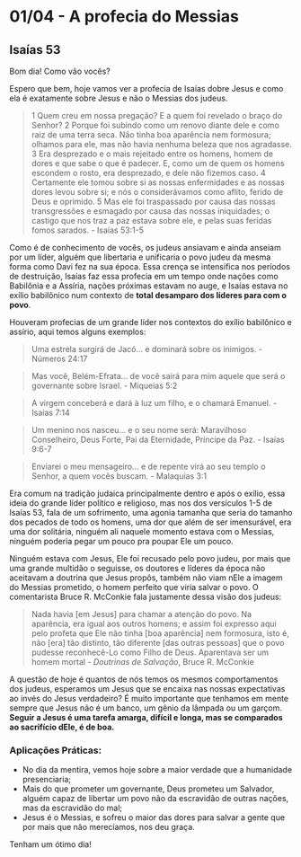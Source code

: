 # 01/04 - A profecia do Messias

## Isaías 53

Bom dia! Como vão vocês? 

Espero que bem, hoje vamos ver a profecia de Isaías dobre Jesus e como ela é exatamente sobre Jesus e não o Messias dos judeus.

> 1 Quem creu em nossa pregação? E a quem foi revelado o braço do Senhor? 2 Porque foi subindo como um renovo diante dele e como raiz de uma terra seca. Não tinha boa aparência nem formosura; olhamos para ele, mas não havia nenhuma beleza que nos agradasse. 3 Era desprezado e o mais rejeitado entre os homens, homem de dores e que sabe o que é padecer. E, como um de quem os homens escondem o rosto, era desprezado, e dele não fizemos caso. 4 Certamente ele tomou sobre si as nossas enfermidades e as nossas dores levou sobre si; e nós o considerávamos como aflito, ferido de Deus e oprimido. 5 Mas ele foi traspassado por causa das nossas transgressões e esmagado por causa das nossas iniquidades; o castigo que nos traz a paz estava sobre ele, e pelas suas feridas fomos sarados. - Isaías 53:1-5
> 

Como é de conhecimento de vocês, os judeus ansiavam e ainda anseiam por um líder, alguém que libertaria e unificaria o povo judeu da mesma forma como Davi fez na sua época. Essa crença se intensifica nos períodos de destruição, Isaías faz essa profecia em um tempo onde nações como Babilônia e a Assíria, nações próximas estavam no auge, e Isaías estava no exílio babilônico num contexto de **total desamparo dos líderes para com o povo**.

Houveram profecias de um grande líder nos contextos do exílio babilônico e assírio, aqui temos alguns exemplos:

> Uma estrela surgirá de Jacó... e dominará sobre os inimigos. - Números 24:17
> 

> Mas você, Belém-Efrata... de você sairá para mim aquele que será o governante sobre Israel. - Miqueias 5:2
> 

> A virgem conceberá e dará à luz um filho, e o chamará Emanuel. - Isaías 7:14
> 

> Um menino nos nasceu... e o seu nome será: Maravilhoso Conselheiro, Deus Forte, Pai da Eternidade, Príncipe da Paz. - Isaías 9:6-7
> 

> Enviarei o meu mensageiro... e de repente virá ao seu templo o Senhor, a quem vocês buscam. - Malaquias 3:1
> 

Era comum na tradição judaica principalmente dentro e após o exílio, essa ideia do grande líder político e religioso, mas nos dos versículos 1-5 de Isaías 53, fala de um sofrimento, uma agonia tamanha que seria do tamanho dos pecados de todo os homens, uma dor que além de ser imensurável, era uma dor solitária, ninguém ali naquele momento estava com o Messias, ninguém poderia pegar um pouco pra poupar Ele um pouco.

Ninguém estava com Jesus, Ele foi recusado pelo povo judeu, por mais que uma grande multidão o seguisse, os doutores e líderes da época não aceitavam a doutrina que Jesus propôs, também não viam nEle a imagem do Messias prometido, o homem perfeito que viria salvar o povo. O comentarista Bruce R. McConkie fala justamente dessa visão dos judeus:

> Nada havia [em Jesus] para chamar a atenção do povo. Na aparência, era igual aos outros homens; e assim foi expresso aqui pelo profeta que Ele não tinha [boa aparência] nem formosura, isto é, não [era] tão distinto, tão diferente [das outras pessoas] que o povo pudesse reconhecê-Lo como Filho de Deus. Aparentava ser um homem mortal - *Doutrinas de Salvação*, Bruce R. McConkie
> 

A questão de hoje é quantos de nós temos os mesmos comportamentos dos judeus, esperamos um Jesus que se encaixa nas nossas expectativas ao invés do Jesus verdadeiro? É muito importante que tenhamos em mente sempre que Jesus não é um banco, um gênio da lâmpada ou um garçom. **Seguir a Jesus é uma tarefa amarga, difícil e longa, mas se comparados ao sacrifício dEle, é de boa.**

### Aplicações Práticas:

- No dia da mentira, vemos hoje sobre a maior verdade que a humanidade presenciaria;
- Mais do que prometer um governante, Deus prometeu um Salvador, alguém capaz de libertar um povo não da escravidão de outras nações, mas da escravidão do mal;
- Jesus é o Messias, e sofreu o maior das dores para salvar a gente que por mais que não merecíamos, nos deu graça.

Tenham um ótimo dia!